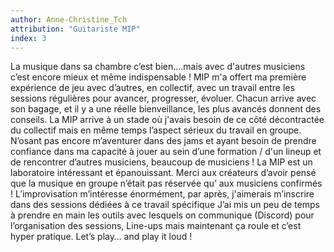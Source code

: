 ```yaml
---
author: Anne-Christine_Tch
attribution: "Guitariste MIP"
index: 3
---
```

La musique dans sa chambre c’est bien….mais avec d'autres musiciens c’est encore mieux et même indispensable !
MIP m'a offert ma première expérience de jeu avec d’autres, en collectif, avec un travail entre les sessions régulières pour avancer, progresser, évoluer.
Chacun arrive avec son bagage, et il y a une réelle bienveillance, les plus avancés donnent des conseils.
La MIP arrive à un stade où j'avais besoin de ce côté décontractée du collectif mais en même temps l’aspect sérieux du travail en groupe.
N’osant pas encore m’aventurer dans des jams et ayant besoin de prendre confiance dans ma capacité à jouer au sein d’une formation / d'un lineup et de rencontrer d’autres musiciens, beaucoup de musiciens !
La MIP est un laboratoire intéressant et épanouissant.
Merci aux créateurs d’avoir pensé que la musique en groupe n’était pas réservée qu’ aux musiciens confirmés ! 
L’improvisation m’intéresse énormément, par après, j'aimerais m’inscrire dans des sessions dédiées à ce travail spécifique 
J’ai mis un peu de temps à prendre en main les outils avec lesquels on communique (Discord) pour l’organisation des sessions, Line-ups mais maintenant ça roule et c’est hyper pratique.
Let’s play… and play it loud !
